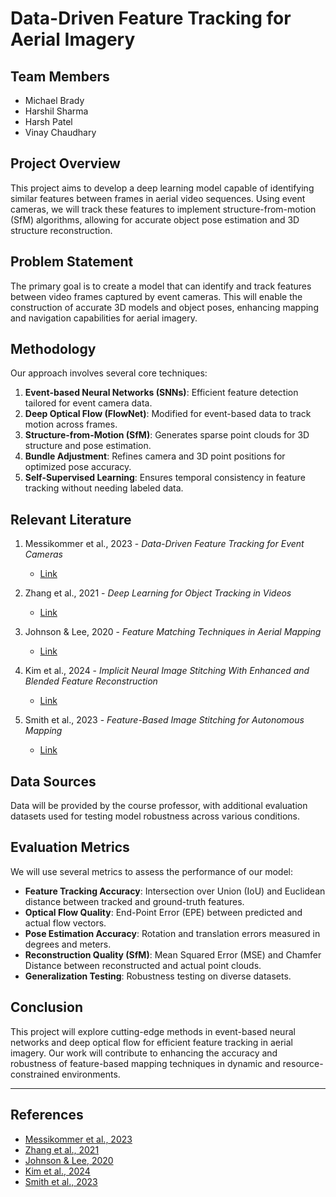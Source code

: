 # Data-Driven Feature Tracking for Aerial Imagery

## Team Members
- Michael Brady
- Harshil Sharma
- Harsh Patel
- Vinay Chaudhary

## Project Overview
This project aims to develop a deep learning model capable of identifying similar features between frames in aerial video sequences. Using event cameras, we will track these features to implement structure-from-motion (SfM) algorithms, allowing for accurate object pose estimation and 3D structure reconstruction.

## Problem Statement
The primary goal is to create a model that can identify and track features between video frames captured by event cameras. This will enable the construction of accurate 3D models and object poses, enhancing mapping and navigation capabilities for aerial imagery.

## Methodology
Our approach involves several core techniques:
1. **Event-based Neural Networks (SNNs)**: Efficient feature detection tailored for event camera data.
2. **Deep Optical Flow (FlowNet)**: Modified for event-based data to track motion across frames.
3. **Structure-from-Motion (SfM)**: Generates sparse point clouds for 3D structure and pose estimation.
4. **Bundle Adjustment**: Refines camera and 3D point positions for optimized pose accuracy.
5. **Self-Supervised Learning**: Ensures temporal consistency in feature tracking without needing labeled data.

## Relevant Literature
1. Messikommer et al., 2023 - *Data-Driven Feature Tracking for Event Cameras*
   - [Link](https://openaccess.thecvf.com/content/CVPR2023/papers/Messikommer_Data-Driven_Feature_Tracking_for_Event_Cameras_CVPR_2023_paper.pdf)

2. Zhang et al., 2021 - *Deep Learning for Object Tracking in Videos*
   - [Link](https://arxiv.org/abs/1701.08936)

3. Johnson & Lee, 2020 - *Feature Matching Techniques in Aerial Mapping*
   - [Link](https://www.mdpi.com/2073-8994/13/3/407)

4. Kim et al., 2024 - *Implicit Neural Image Stitching With Enhanced and Blended Feature Reconstruction*
   - [Link](https://openaccess.thecvf.com/content/WACV2024/papers/Kim_Implicit_Neural_Image_Stitching_With_Enhanced_and_Blended_Feature_Reconstruction_WACV_2024_paper.pdf)

5. Smith et al., 2023 - *Feature-Based Image Stitching for Autonomous Mapping*
   - [Link](https://www.sciencedirect.com/science/article/pii/S1474706518301128)

## Data Sources
Data will be provided by the course professor, with additional evaluation datasets used for testing model robustness across various conditions.

## Evaluation Metrics
We will use several metrics to assess the performance of our model:
- **Feature Tracking Accuracy**: Intersection over Union (IoU) and Euclidean distance between tracked and ground-truth features.
- **Optical Flow Quality**: End-Point Error (EPE) between predicted and actual flow vectors.
- **Pose Estimation Accuracy**: Rotation and translation errors measured in degrees and meters.
- **Reconstruction Quality (SfM)**: Mean Squared Error (MSE) and Chamfer Distance between reconstructed and actual point clouds.
- **Generalization Testing**: Robustness testing on diverse datasets.

## Conclusion
This project will explore cutting-edge methods in event-based neural networks and deep optical flow for efficient feature tracking in aerial imagery. Our work will contribute to enhancing the accuracy and robustness of feature-based mapping techniques in dynamic and resource-constrained environments.

---

## References
- [Messikommer et al., 2023](https://openaccess.thecvf.com/content/CVPR2023/papers/Messikommer_Data-Driven_Feature_Tracking_for_Event_Cameras_CVPR_2023_paper.pdf)
- [Zhang et al., 2021](https://arxiv.org/abs/1701.08936)
- [Johnson & Lee, 2020](https://www.mdpi.com/2073-8994/13/3/407)
- [Kim et al., 2024](https://openaccess.thecvf.com/content/WACV2024/papers/Kim_Implicit_Neural_Image_Stitching_With_Enhanced_and_Blended_Feature_Reconstruction_WACV_2024_paper.pdf)
- [Smith et al., 2023](https://www.sciencedirect.com/science/article/pii/S1474706518301128)
